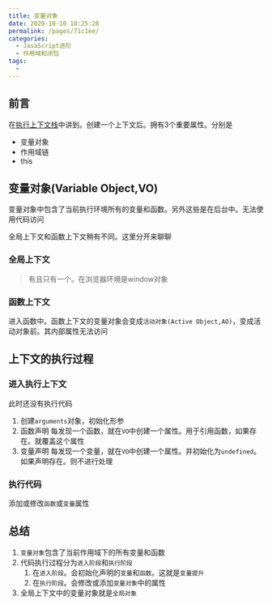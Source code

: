 ```yaml
---
title: 变量对象
date: 2020-10-10 10:25:28
permalink: /pages/71c1ee/
categories:
  - JavaScript进阶
  - 作用域和闭包
tags:
  -
---
```

## 前言

在[执行上下文栈](/pages/990711/)中讲到。创建一个上下文后。拥有3个重要属性。分别是

- 变量对象
- 作用域链
- this

## 变量对象(Variable Object,VO)

变量对象中包含了当前执行环境所有的变量和函数。另外这些是在后台中。无法使用代码访问

全局上下文和函数上下文稍有不同。这里分开来聊聊

### 全局上下文

> 有且只有一个。在浏览器环境是window对象

### 函数上下文

进入函数中。函数上下文的变量对象会变成`活动对象(Active Object,AO)`，变成活动对象前。其内部属性无法访问

## 上下文的执行过程

### 进入执行上下文

此时还没有执行代码

1. 创建`arguments`对象，初始化形参
2. 函数声明
   每发现一个函数，就在`VO`中创建一个属性。用于引用函数，如果存在。就覆盖这个属性
3. 变量声明
   每发现一个变量，就在`VO`中创建一个属性。并初始化为`undefined`。如果声明存在。则不进行处理

### 执行代码

添加或修改`函数`或`变量`属性

## 总结

1. `变量对象`包含了当前作用域下的所有变量和函数
2. 代码执行过程分为`进入阶段`和`执行阶段`
   1. 在`进入阶段`。会初始化声明的`变量`和`函数`。这就是`变量提升`
   2. 在`执行阶段`。会修改或添加`变量对象`中的属性
3. 全局上下文中的变量对象就是`全局对象`
